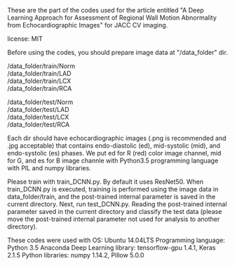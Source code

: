 These are the part of the codes used for the article entitled "A Deep Learning
Approach for Assessment of Regional Wall Motion Abnormality from
Echocardiographic Images" for JACC CV imaging.  
  
license: MIT  
  
Before using the codes, you should prepare image data at "/data_folder" dir.
  
/data_folder/train/Norm  
/data_folder/train/LAD  
/data_folder/train/LCX  
/data_folder/train/RCA  
  
/data_folder/test/Norm  
/data_folder/test/LAD  
/data_folder/test/LCX  
/data_folder/test/RCA  
  
Each dir should have echocardiographic images (.png is recommended and .jpg
acceptable) that contains endo-diastolic (ed), mid-systolic (mid), and endo-systolic (es) phases. We put ed for R (red) color image channel, mid for G,
and es for B image channle with Python3.5 programming language with PIL and
numpy libraries.  
  
Please train with train_DCNN.py. By default it uses ResNet50. When train_DCNN.py is executed, training is performed using the image data in data_folder/train, and the post-trained internal parameter is saved in the current directory. Next, run test_DCNN.py. Reading the post-trained internal parameter saved in the current directory and classify the test data (please move the post-trained internal parameter not used for analysis to another directory).  
  
These codes were used with
   OS: Ubuntu 14.04LTS
   Programming language: Python 3.5 Anaconda
   Deep Learning library: tensorflow-gpu 1.4.1, Keras 2.1.5
   Python libraries: numpy 1.14.2, Pillow 5.0.0
